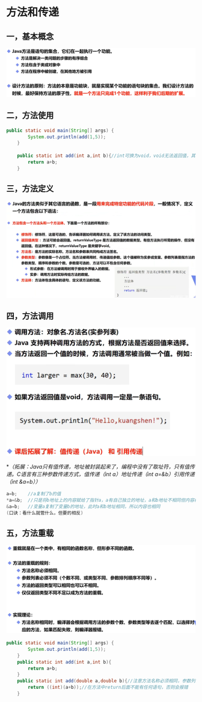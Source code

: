 # 方法和传递

## 一，基本概念

<img src="img/16.方法和传递/image-20220128140527319.png" alt="image-20220128140527319" style="zoom:50%;" />

## 二，方法使用

```java
public static void main(String[] args) {
        System.out.println(add(1,5));
    }

    public static int add(int a,int b){//int可换为void，void无法返回值，其它规则和C语言一致
        return a+b;
    }
```

## 三，方法定义

<img src="img/16.方法和传递/image-20220128142259946.png" alt="image-20220128142259946" style="zoom:50%;" />

## 四，方法调用

<img src="img/16.方法和传递/image-20220128142607952.png" alt="image-20220128142607952" style="zoom:50%;" />

**（拓展：Java只有值传递，地址被封装起来了，编程中没有了取址符，只有值传递。C语言有三种参数传递方式，值传递（int a）地址传递（int *a=&b）引用传递（int &a=b））**

```c
a=b;	//a复制了b的值
*a=&b;	//只是将b地址上的内容赋给了指针a，a有自己独立的地址，a和b地址不相同但内容相同
&a=b;	//变量a复制了变量b的地址，此时a和b地址相同，所以内容也相同
(口诀：看什么就管什么，但要的相反)
```

## 五，方法重载

<img src="img/16.方法和传递/image-20220128145210027.png" alt="image-20220128145210027" style="zoom:50%;" />

```java
public static void main(String[] args) {
        System.out.println(add(1,5));
    }
    public static int add(int a,int b){
        return a+b;
    }
    public static int add(double a,double b){//注意方法名称必须相同，参数列表必须不同
        return ((int)(a+b));//在方法中return后面不能有任何语句，否则会报错
    }
```

